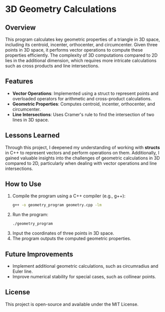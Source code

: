 # 3D Geometry Calculations

## Overview
This program calculates key geometric properties of a triangle in 3D space, including its centroid, incenter, orthocenter, and circumcenter. Given three points in 3D space, it performs vector operations to compute these properties efficiently. The complexity of 3D computations compared to 2D lies in the additional dimension, which requires more intricate calculations such as cross products and line intersections.

## Features
- **Vector Operations**: Implemented using a struct to represent points and overloaded operators for arithmetic and cross-product calculations.
- **Geometric Properties**: Computes centroid, incenter, orthocenter, and circumcenter.
- **Line Intersections**: Uses Cramer's rule to find the intersection of two lines in 3D space.

## Lessons Learned
Through this project, I deepened my understanding of working with **structs** in C++ to represent vectors and perform operations on them. Additionally, I gained valuable insights into the challenges of geometric calculations in 3D compared to 2D, particularly when dealing with vector operations and line intersections.

## How to Use
1. Compile the program using a C++ compiler (e.g., g++):
   ```sh
   g++ -o geometry_program geometry.cpp -lm
   ```
2. Run the program:
   ```sh
   ./geometry_program
   ```
3. Input the coordinates of three points in 3D space.
4. The program outputs the computed geometric properties.

## Future Improvements
- Implement additional geometric calculations, such as circumradius and Euler line.
- Improve numerical stability for special cases, such as collinear points.

## License
This project is open-source and available under the MIT License.


